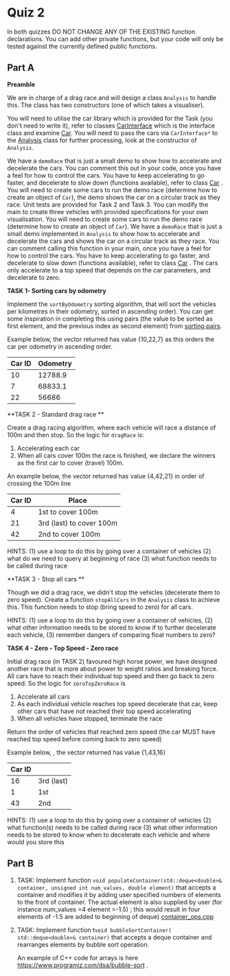 Quiz 2
======

In both quizzes DO NOT CHANGE ANY OF THE EXISTING function declarations. You can add other private functions, but your code will only be tested against the currently defined public functions.

Part A
------

**Preamble**

We are in charge of a drag race and will design a class `Analysis` to handle this. The class has two constructors (one of which takes a visualiser). 

You will need to utilise the car library which is provided for the Task (you don't need to write it), refer to classes [CarInterface](./a1/dep/include/carinterface.h) which is the interface class and examine [Car](./a1/dep/include/car.h). You will need to pass the cars via `CarInterface*` to the [Analysis](./a1/analysis.h) class for further processing, look at the constructor of `Analysis`. 

We have a `demoRace` that is just a small demo to show how to accelerate and decelerate the cars.  You can comment this out in your code, once you have a feel for how to control the cars. 
You have to keep accelerating to go faster, and decelerate to slow down (functions available), refer to class [Car](./a1/dep/include/car.h) . You will need to create some cars to run the demo race (determine how to create an object of `Car`), the demo shows the car on a circular track as they race. Unit tests are provided for Task 2 and Task 3.
You can modify the main to create three vehicles with provided specifications for your own visualisation. You will need to create some cars to run the demo race (determine how to create an object of `Car`). We have a `demoRace` that is just a small demo implemented in `Analysis` to show how to accelerate and decelerate the cars and shows the car on a circular track as they race.  You can comment calling this function in your main, once you have a feel for how to control the cars. You have to keep accelerating to go faster, and decelerate to slow down (functions available), refer to class [Car](./a1/dep/include/car.h) . The cars only accelerate to a top speed that depends on the car parameters, and decelerate to zero. 

**TASK 1- Sorting cars by odometry**

Implement the `sortByOdometry` sorting algorithm, that will sort the vehicles per kilometres in their odometry, sorted in ascending order). You can get some inspiration in completing this using pairs (the value to be sorted as first element, and the previous index as second element) from [sorting pairs](https://www.geeksforgeeks.org/keep-track-of-previous-indexes-after-sorting-a-vector-in-c-stl/).

Example below, the vector returned has value {10,22,7} as this orders the car per odometry in ascending order.

| Car ID | Odometry | 
| ------ | -------- | 
| 10     | 12788.9  | 
| 7      | 68833.1  | 
| 22     | 56686    | 

**TASK 2 - Standard drag race **

Create a drag racing algorithm, where each vehicle will race a distance of 100m and then stop. So the logic for `dragRace` is:

  1. Accelerating each car 
  2. When all cars cover 100m the race is finished, we declare the winners as the first car to cover (travel) 100m. 

 An example below, the vector returned has value {4,42,21} in order of crossing the 100m line

| Car ID | Place                   |
| ------ | ----------------------- |
| 4      | 1st to cover 100m        |
| 21     | 3rd (last) to cover 100m |
| 42     | 2nd to cover 100m        |

HINTS: (1) use a loop to do this by going over a container of vehicles (2) what do we need to query at beginning of race (3) what function needs to be called during race 

**TASK 3 - Stop all cars  **

Though we did a drag race, we didn't stop the vehicles (decelerate them to zero speed). Create a function `stopAllCars` in the `Analysis` class to achieve this. This function needs to stop (bring speed to zero) for all cars.

HINTS: (1) use a loop to do this by going over a container of vehicles, (2) what other information needs to be stored to know if to further decelerate each vehicle, (3) remember dangers of comparing float numbers to zero?

**TASK 4 -  Zero - Top Speed - Zero race**

Initial drag race (in TASK 2) favoured high horse power, we have designed another race that is more about power to weight ratios and breaking force. All cars have to reach their individual top speed and then go back to zero speed.  So the logic for `zeroTopZeroRace` is

 1. Accelerate all cars
 2. As each individual vehicle reaches top speed decelerate that car, keep other cars that have not reached their top speed accelerating
 3. When all vehicles have stopped, terminate the race

 Return the order of vehicles that reached zero speed (the car MUST have reached top speed before coming back to zero speed)

Example below, , the vector returned has value {1,43,16} 

| Car ID |            |
| ------ | ---------- |
| 16     | 3rd (last) |
| 1      | 1st        |
| 43     | 2nd        |



HINTS: (1) use a loop to do this by going over a container of vehicles (2) what function(s) needs to be called during race (3) what other information needs to be stored to know when to decelerate each vehicle and where would you store this


Part B
------

1. TASK: Implement function `void populateContainer(std::deque<double>& container, unsigned int num_values, double element)` that accepts a container and modifies it by adding user specified numbers of elements to the front of container. The actual element is also supplied by user (for instance num_values =4 element =-1.5) ; this would result in four elements of -1.5 are added to beginning of deque)  [container_ops.cpp](./a/container_ops.cpp)

2. TASK: Implement function t`void bubbleSortContainer( std::deque<double>& container)` that accepts a deque container and rearranges elements by bubble sort operation.

   An example of C++ code for arrays is here https://www.programiz.com/dsa/bubble-sort . 

